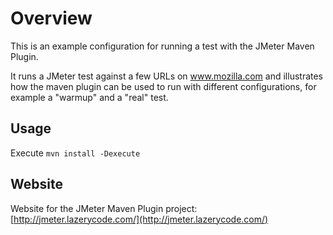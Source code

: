 Overview
=========

This is an example configuration for running a test with the JMeter Maven Plugin.

It runs a JMeter test against a few URLs on www.mozilla.com and illustrates how the maven plugin can be used to run
with different configurations, for example a "warmup" and a "real" test.

Usage
--------

Execute `mvn install -Dexecute`

Website
--------

Website for the JMeter Maven Plugin project: [http://jmeter.lazerycode.com/](http://jmeter.lazerycode.com/)